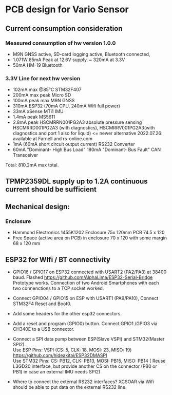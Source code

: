 # PCB design for Vario Sensor 

## Current consumption consideration

### Measured consumption of hw version 1.0.0
- M9N GNSS active, SD-card logging active, Bluetooth connected, 
- 1.071W 85mA Peak at 12.6V supply. ~ 320mA at 3.3V
- 50mA HM-19 Bluetooth

### 3.3V Line for next hw version
- 102mA max @85°C STM32F407 
- 200mA max peak Micro SD
- 100mA peak max M9N GNSS
- 310mA ESP32 (70mA CPU, 240mA Wifi full power) 
- 33mA xSense MTi1 IMU
- 1.4mA peak MS5611
- 2.8mA peak HSCMRRN001PG2A3 absolute pressure sensing    HSCMRRD001PG2A3 (with diagnostics), HSCMRRV001PG2A3(with diagnostics and port 1 also for liquid) <= newer alternative 2022.07.26: available at Farnell and rs-online.com
- 1mA (60mA short circuit output current) RS232 Converter
- 60mA "Dominant- High Bus Load"  180mA "Dominant- Bus Fault" CAN Transceiver

Total:  810.2mA max total. 

## TPMP2359DL supply up to 1.2A continuous current should be sufficient

## Mechanical design:

### Enclosure
- Hammond Electronics 1455K1202 Enclosure 75x 120mm  PCB 74.5 x 120
- Free Space (active area on PCB) in enclosure 70 x 120  with some margin 68 x 120 mm 


## ESP32 for WIfi / BT connectivity
- GPIO16 / GPIO17 on ESP32 connected with USART2 (PA2/PA3) at 38400 baud. Flashed https://github.com/AlphaLima/ESP32-Serial-Bridge   Prototype works. Connection of two Android Smartphones with each two connenctions to a TCP socket worked. 
- Connect GPIO04 / GPIO15 on ESP with USART1 (PA9/PA10), Connect STM32F4 Reset and Boot0. 
- Add some headers for the other esp32 connectors.
- Add a reset and program (GPIO0) button. Connect GPIO1 /GPIO3 via CH340E to a USB connector.
- Connect a SPI data pump between ESP(Slave VSPI) and STM32(Master SPI2).  
Use ESP Pins: VSPI (CS:  5, CLK: 18, MOSI: 23, MISO: 19)  https://github.com/hideakitai/ESP32DMASPI  
Use STM32 Pins: CS: PB12, CLK: PB13, MOSI: PB15, MISO: PB14 ( Reuse L3GD20 interface, but provide another CS on the connector (PB0 or PB1) in case an external IMU needs SPI2)

- Where to connect the external RS232 interfaces?  XCSOAR via Wifi should be able to put data on the external RS232 line.  

